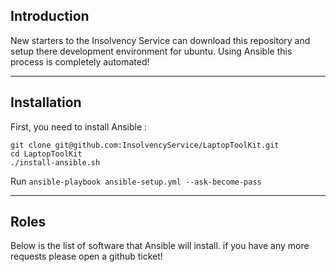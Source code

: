 ## Introduction

New starters to the Insolvency Service can download this repository and setup there development environment for ubuntu. Using Ansible this process is completely automated!

---

## Installation
First, you need to install Ansible :
```
git clone git@github.com:InsolvencyService/LaptopToolKit.git
cd LaptopToolKit
./install-ansible.sh
```

Run ```ansible-playbook ansible-setup.yml --ask-become-pass```

---

## Roles

Below is the list of software that Ansible will install. if you have any more requests please open a github ticket!